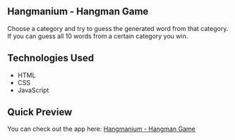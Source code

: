 ## Hangmanium - Hangman Game
Choose a category and try to guess the generated word from that category. If you can guess all 10 words from a certain category you win.

## Technologies Used
- HTML
- CSS
- JavaScript  

## Quick Preview
You can check out the app here:
<a href="http://hangmanium.netlify.app" target="_blank">Hangmanium - Hangman Game</a>

